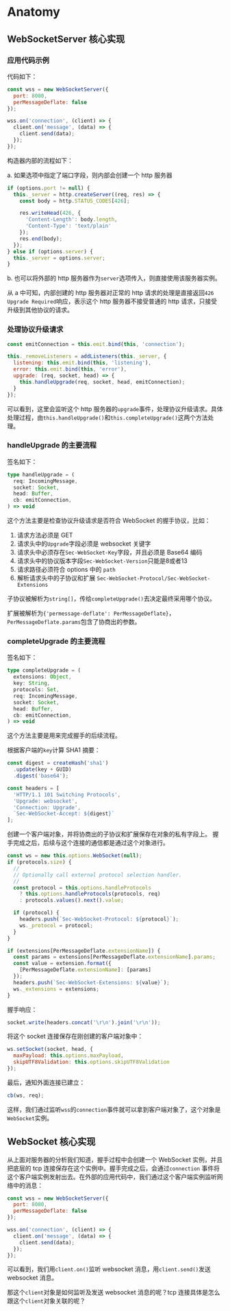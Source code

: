 # Anatomy

## WebSocketServer 核心实现

### 应用代码示例

代码如下：

```js
const wss = new WebSocketServer({
  port: 8080,
  perMessageDeflate: false
});

wss.on('connection', (client) => {
  client.on('message', (data) => {
    client.send(data);
  });
});
```

构造器内部的流程如下：

a. 如果选项中指定了端口字段，则内部会创建一个 http 服务器

```js
if (options.port != null) {
  this._server = http.createServer((req, res) => {
    const body = http.STATUS_CODES[426];

    res.writeHead(426, {
      'Content-Length': body.length,
      'Content-Type': 'text/plain'
    });
    res.end(body);
  });
} else if (options.server) {
  this._server = options.server;
}
```

b. 也可以将外部的 http 服务器作为`server`选项传入，则直接使用该服务器实例。

从 a 中可知，内部创建的 http 服务器对正常的 http 请求的处理是直接返回`426 Upgrade Required`响应，表示这个 http 服务器不接受普通的 http 请求，只接受升级到其他协议的请求。

### 处理协议升级请求

```js
const emitConnection = this.emit.bind(this, 'connection');

this._removeListeners = addListeners(this._server, {
  listening: this.emit.bind(this, 'listening'),
  error: this.emit.bind(this, 'error'),
  upgrade: (req, socket, head) => {
    this.handleUpgrade(req, socket, head, emitConnection);
  }
});
```

可以看到，这里会监听这个 http 服务器的`upgrade`事件，处理协议升级请求。具体处理过程，由`this.handleUpgrade()`和`this.completeUpgrade()`这两个方法处理。

### handleUpgrade 的主要流程

签名如下：

```ts
type handleUpgrade = (
  req: IncomingMessage,
  socket: Socket,
  head: Buffer,
  cb: emitConnection,
) => void
```

这个方法主要是检查协议升级请求是否符合 WebSocket 的握手协议，比如：

1. 请求方法必须是 GET
2. 请求头中的`Upgrade`字段必须是 websocket 关键字
3. 请求头中必须存在`Sec-WebSocket-Key`字段，并且必须是 Base64 编码
4. 请求头中的协议版本字段`Sec-WebSocket-Version`只能是8或者13
5. 请求路径必须符合 options 中的 `path`
6. 解析请求头中的子协议和扩展 `Sec-WebSocket-Protocol/Sec-WebSocket-Extensions`

子协议被解析为`string[]`，传给`completeUpgrade()`去决定最终采用哪个协议。

扩展被解析为`{'permessage-deflate': PerMessageDeflate}`，`PerMessageDeflate.params`包含了协商出的参数。

### completeUpgrade 的主要流程

签名如下：

```ts
type completeUpgrade = (
  extensions: Object,
  key: String,
  protocols: Set,
  req: IncomingMessage,
  socket: Socket,
  head: Buffer,
  cb: emitConnection,
) => void
```

这个方法主要是用来完成握手的后续流程。

根据客户端的`key`计算 SHA1 摘要：

```js
const digest = createHash('sha1')
  .update(key + GUID)
  .digest('base64');

const headers = [
  'HTTP/1.1 101 Switching Protocols',
  'Upgrade: websocket',
  'Connection: Upgrade',
  `Sec-WebSocket-Accept: ${digest}`
];
```

创建一个客户端对象，并将协商出的子协议和扩展保存在对象的私有字段上。
握手完成之后，后续与这个连接的通信都是通过这个对象进行。

```js
const ws = new this.options.WebSocket(null);
if (protocols.size) {
  //
  // Optionally call external protocol selection handler.
  //
  const protocol = this.options.handleProtocols
    ? this.options.handleProtocols(protocols, req)
    : protocols.values().next().value;

  if (protocol) {
    headers.push(`Sec-WebSocket-Protocol: ${protocol}`);
    ws._protocol = protocol;
  }
}

if (extensions[PerMessageDeflate.extensionName]) {
  const params = extensions[PerMessageDeflate.extensionName].params;
  const value = extension.format({
    [PerMessageDeflate.extensionName]: [params]
  });
  headers.push(`Sec-WebSocket-Extensions: ${value}`);
  ws._extensions = extensions;
}
```

握手响应：

```js
socket.write(headers.concat('\r\n').join('\r\n'));
```

将这个 socket 连接保存在刚创建的客户端对象中：

```js
ws.setSocket(socket, head, {
  maxPayload: this.options.maxPayload,
  skipUTF8Validation: this.options.skipUTF8Validation
});
```

最后，通知外面连接已建立：

```js
cb(ws, req);
```

这样，我们通过监听`wss`的`connection`事件就可以拿到客户端对象了，这个对象是`WebSocket`实例。


## WebSocket 核心实现

从上面对服务器的分析我们知道，握手过程中会创建一个 WebSocket 实例，并且把底层的 tcp 连接保存在这个实例中。握手完成之后，会通过`connection`
事件将这个客户端实例发射出去。在外部的应用代码中，我们通过这个客户端实例监听网络中的消息：

```js
const wss = new WebSocketServer({
  port: 8080,
  perMessageDeflate: false
});

wss.on('connection', (client) => {
  client.on('message', (data) => {
    client.send(data);
  });
});
```

可以看到，我们用`client.on()`监听 websocket 消息，用`client.send()`发送 websocket 消息。

那这个`client`对象是如何监听及发送 websocket 消息的呢？tcp 连接具体是怎么跟这个`client`对象关联的呢？
